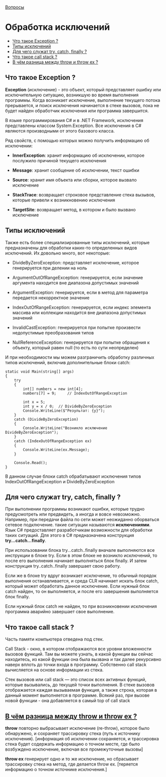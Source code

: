 [Вопросы](README.md)

# Обработка исключений

+ [Что такое Exception ?](#что-такое-exception-)
+ [Типы исключений](#типы-исключений)
+ [Для чего служат try, catch, finally ?](#для-чего-служат-try-catch-finally-)
+ [Что такое call stack ?](#что-такое-call-stack-)
+ [В чём разница между throw и throw ex ?](#в-чём-разница-между-throw-и-throw-ex-)

## Что такое Exception ?
**Exception** (исключение) - это объект, который представляет ошибку или исключительную ситуацию, возникшую во время выполнения программы. Когда возникает исключение, выполнение текущего потока прерывается, и поиск исключения начинается в стеке вызовов, пока не будет найден обработчик исключения или программа завершится.

В языке программирования C# и в .NET Framework, исключения представлены классом System.Exception. Все исключения в C# являются производными от этого базового класса.

Ряд свойств, с помощью которых можно получить информацию об исключении:

- **InnerException**: хранит информацию об исключении, которое послужило причиной текущего исключения

- **Message**: хранит сообщение об исключении, текст ошибки

- **Source**: хранит имя объекта или сборки, которое вызвало исключение

- **StackTrace**: возвращает строковое представление стека вызывов, которые привели к возникновению исключения

- **TargetSite**: возвращает метод, в котором и было вызвано исключение

## Типы исключений
Также есть более специализированные типы исключений, которые предназначены для обработки каких-то определенных видов исключений. Их довольно много, вот некоторые:

- DivideByZeroException: представляет исключение, которое генерируется при делении на ноль

- ArgumentOutOfRangeException: генерируется, если значение аргумента находится вне диапазона допустимых значений

- ArgumentException: генерируется, если в метод для параметра передается некорректное значение

- IndexOutOfRangeException: генерируется, если индекс элемента массива или коллекции находится вне диапазона допустимых значений

- InvalidCastException: генерируется при попытке произвести недопустимые преобразования типов

- NullReferenceException: генерируется при попытке обращения к объекту, который равен null (то есть по сути неопределен)

И при необходимости мы можем разграничить обработку различных типов исключений, включив дополнительные блоки catch:
```
static void Main(string[] args)
{
    try
    {
        int[] numbers = new int[4];
        numbers[7] = 9;     // IndexOutOfRangeException
 
        int x = 5;
        int y = x / 0;  // DivideByZeroException
        Console.WriteLine($"Результат: {y}");
    }
    catch (DivideByZeroException)
    {
        Console.WriteLine("Возникло исключение DivideByZeroException");
    }
    catch (IndexOutOfRangeException ex)
    {
        Console.WriteLine(ex.Message);
    }
             
    Console.Read();
}
```
В данном случае блоки catch обрабатывают исключения типов IndexOutOfRangeException и DivideByZeroException

## Для чего служат try, catch, finally ?
При выполнении программы возникают ошибки, которые трудно предусмотреть или предвидеть, а иногда и вовсе невозможно. Например, при передачи файла по сети может неожиданно оборваться сетевое подключение. такие ситуации называются **исключениями**. Язык C# предоставляет разработчикам возможности для обработки таких ситуаций. Для этого в C# предназначена конструкция **try...catch...finally**.

При использовании блока try...catch..finally вначале выполняются все инструкции в блоке try. Если в этом блоке не возникло исключений, то после его выполнения начинает выполняться блок finally. И затем конструкция try..catch..finally завершает свою работу.

Если же в блоке try вдруг возникает исключение, то обычный порядок выполнения останавливается, и среда CLR начинает искать блок catch, который может обработать данное исключение. Если нужный блок catch найден, то он выполняется, и после его завершения выполняется блок finally.

Если нужный блок catch не найден, то при возникновении исключения программа аварийно завершает свое выполнение.

## Что такое call stack ?
Часть памяти компьютера отведена под стек.

Call Stack - окно, в котором отображаются все уровни вложенности вызовов функций.
Там вы можете узнать, в какой функции вы сейчас находитесь, из какой функции она была вызвана и так далее рекурсивно наверх вплоть до точки входа в программу.
Собственно call stack вычисляется на основе информации из стека.

Стек вызовов или call stack — это список всех активных функций, которые вызывались, до текущей точки выполнения. В стеке вызовов отображается каждая вызываемая функция, а также строка, которая в данный момент выполняется в программе. Всякий раз, при вызове новой функции - она добавляется в самый top of call stack

## [В чём разница между throw и throw ex ?](https://dev-station.ru/categories/csharp/cheatsheet/csharp-base-cheatsheet#3395)
**throw** повторно выбрасывает исключение (re-throw), которое было обнаружено, и сохраняет трассировку стека (путь к источнику исключения). [информация об исключении сохраняется, и трассировка стека будет содержать информацию о точном месте, где было возбуждено исключение, включая все промежуточные вызовы]

**throw ex** генерирует одно и то же исключение, но сбрасывает трассировку стека на метод, где делается throw ex. [теряется информацию о точном источнике исключения.]
